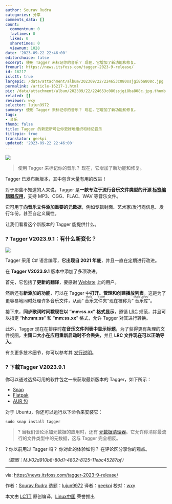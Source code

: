 ```yaml
---
author: Sourav Rudra
categories: 分享
comments_data: []
count:
  commentnum: 0
  favtimes: 0
  likes: 0
  sharetimes: 0
  viewnum: 1028
date: '2023-09-22 22:46:00'
editorchoice: false
excerpt: 使用 Tagger 来标记你的音乐？ 现在，它增加了新功能和修复。
fromurl: https://news.itsfoss.com/tagger-2023-9-release/
id: 16217
islctt: true
largepic: /data/attachment/album/202309/22/224653c080ssjgi8ba808c.jpg
permalink: /article-16217-1.html
pic: /data/attachment/album/202309/22/224653c080ssjgi8ba808c.jpg.thumb.jpg
related: []
reviewer: wxy
selector: lujun9972
summary: 使用 Tagger 来标记你的音乐？ 现在，它增加了新功能和修复。
tags:
- 音乐
thumb: false
title: Tagger 的新更新可让你更好地组织和标记音乐
titlepic: true
translator: geekpi
updated: '2023-09-22 22:46:00'
---
```


![](/data/attachment/album/202309/22/224653c080ssjgi8ba808c.jpg)



> 
> 使用 Tagger 来标记你的音乐？ 现在，它增加了新功能和修复。
> 
> 
> 


Tagger 已发布新版本，其中包含大量有用的改进！


对于那些不知道的人来说，Tagger 是**一款专注于流行音乐文件类型的开源 [标签编辑器应用](https://en.wikipedia.org/wiki/Tag_editor)**，支持 MP3、OGG、FLAC、WAV 等音乐文件。


它可用于**向音乐文件添加重要的元数据**，例如专辑封面、艺术家/发行商信息、发行年份，甚至自定义属性。


让我们看看这个新版本的 Tagger 能提供什么。


### ? Tagger V2023.9.1：有什么新变化？


![](/data/attachment/album/202309/22/224657o2wkosx9daaojgxh.png)


Tagger 采用 C# 语言编写，**它出现自 2021 年底**，并且一直在定期进行改进。


在 **Tagger V2023.9.1** 版本中添加了多项改进。


首先，它包括了**更新的翻译**，要感谢 [Weblate](https://weblate.org/en/) 上的用户。


然后还有**新添加的功能**，可以在 Tagger 中**打开、管理和创建播放列表**。这是为了更容易地同时处理许多音乐文件，从而“<ruby> 音乐文件夹 <rt>  Music Folder </rt></ruby>”现在被称为“<ruby> 音乐库 <rt>  Music Library </rt></ruby>”。


接下来，**同步歌词时间戳现在以 “mm:ss.xx” 格式显示**，遵循 [LRC](https://en.wikipedia.org/wiki/LRC_(file_format)) 规范，并且可以指定 “**hh:mm:ss**” 和 “**mm:ss.xx**” 格式，允许 Tagger 对其进行转换。


此外，Tagger 现在在排序时**在音乐文件列表中显示标题**，为了获得更有条理的文件视图，**主窗口大小在应用重新启动时不会丢失**，并且 **LRC 文件现在可以正确导入**。


有关更多技术细节，你可以参考其 [发行说明](https://github.com/NickvisionApps/Tagger/releases/tag/2023.9.1)。


### ? 下载Tagger V2023.9.1


你可以通过选择可用的软件包之一来获取最新版本的 Tagger，如下所示：


* [Snap](https://snapcraft.io/tagger)
* [Flatpak](https://flathub.org/apps/org.nickvision.tagger)
* [AUR 包](https://aur.archlinux.org/packages/tagger)


对于 Ubuntu，你还可以运行以下命令来安装它：



```
sudo snap install tagger

```


> 
> ? 当我们谈论添加元数据的应用时，还有 [元数据清理器](https://itsfoss.com/metadata-cleaner/)。它允许你清除最流行的文件类型中的元数据，这与 Tagger 完全相反。
> 
> 
> 


? 你以前用过 Tagger 吗？ 你对此的体验如何？ 在评论区分享你的观点。


*（题图：MJ/02d910b8-80d1-4802-8125-11ebc45287bf）*




---


via: <https://news.itsfoss.com/tagger-2023-9-release/>


作者：[Sourav Rudra](https://news.itsfoss.com/author/sourav/) 选题：[lujun9972](https://github.com/lujun9972) 译者：[geekpi](https://github.com/geekpi) 校对：[wxy](https://github.com/wxy)


本文由 [LCTT](https://github.com/LCTT/TranslateProject) 原创编译，[Linux中国](https://linux.cn/) 荣誉推出